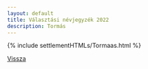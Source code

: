 ```yaml
---
layout: default
title: Választási névjegyzék 2022
description: Tormás
---
```


{% include settlementHTMLs/Tormaas.html %}

[Vissza](../)